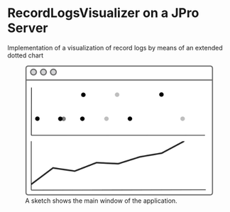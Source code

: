 # RecordLogsVisualizer on a JPro Server
Implementation of a visualization of record logs by means of an extended dotted chart
<figure>
  <img src="src/main/resources/img/VisualizationWindow.jpg" alt="A schematic view of the application " width=600/>
  <figcaption>
  A sketch shows the main window of the application.
  </figcaption>
</figure>
